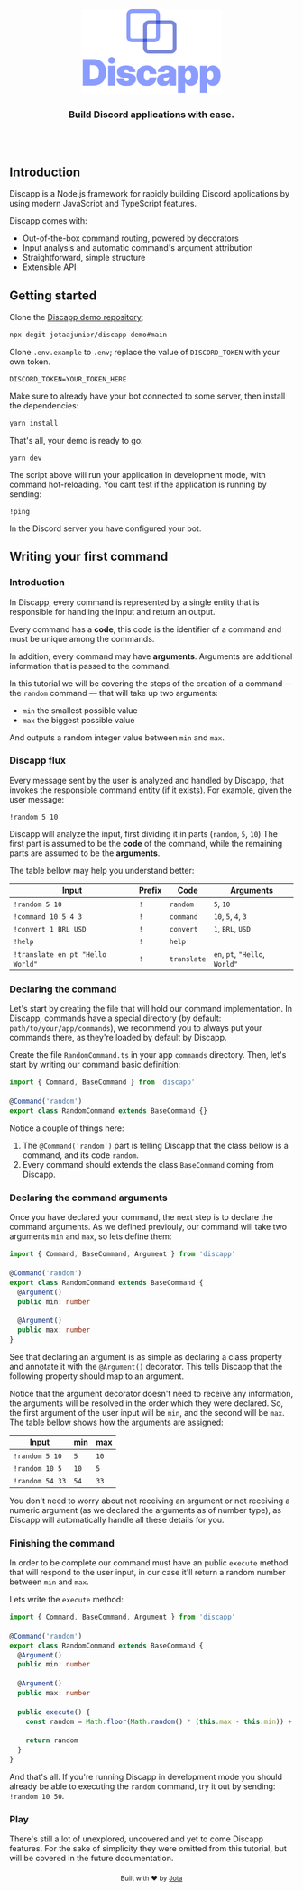 <p align="center">
  <img src=".github/logo.svg" width="250">
</p>

<h3 align="center">
  Build Discord applications with ease.
</h3>

<br/><br/>

## Introduction

Discapp is a Node.js framework for rapidly building Discord applications by using modern JavaScript and TypeScript features.

Discapp comes with:

- Out-of-the-box command routing, powered by decorators
- Input analysis and automatic command's argument attribution
- Straightforward, simple structure
- Extensible API

## Getting started

Clone the [Discapp demo repository](https://github.com/jotaajunior/discapp-demo);

```bash
npx degit jotaajunior/discapp-demo#main
```

Clone `.env.example` to `.env`; replace the value of `DISCORD_TOKEN` with your own token.

```
DISCORD_TOKEN=YOUR_TOKEN_HERE
```

Make sure to already have your bot connected to some server, then install the dependencies:

```bash
yarn install
```

That's all, your demo is ready to go:

```
yarn dev
```

The script above will run your application in development mode, with command hot-reloading. You cant test if the application is running by sending:

```
!ping
```

In the Discord server you have configured your bot.

## Writing your first command

### Introduction

In Discapp, every command is represented by a single entity that is responsible for handling the input and return an output.

Every command has a **code**, this code is the identifier of a command and must be unique among the commands.

In addition, every command may have **arguments**. Arguments are additional information that is passed to the command.

In this tutorial we will be covering the steps of the creation of a command — the `random` command — that will take up two arguments:

- `min` the smallest possible value
- `max` the biggest possible value

And outputs a random integer value between `min` and `max`.

### Discapp flux

Every message sent by the user is analyzed and handled by Discapp, that invokes the responsible command entity (if it exists). For example, given the user message:

```
!random 5 10
```

Discapp will analyze the input, first dividing it in parts (`random`, `5`, `10`) The first part is assumed to be the **code** of the command, while the remaining parts are assumed to be the **arguments**.

The table bellow may help you understand better:

<div align="center">

| Input                            | Prefix | Code        | Arguments                      |
| -------------------------------- | ------ | ----------- | ------------------------------ |
| `!random 5 10`                   | `!`    | `random`    | `5`, `10`                      |
| `!command 10 5 4 3`              | `!`    | `command`   | `10`, `5`, `4`, `3`            |
| `!convert 1 BRL USD`             | `!`    | `convert`   | `1`, `BRL`, `USD`              |
| `!help`                          | `!`    | `help`      |                                |
| `!translate en pt "Hello World"` | `!`    | `translate` | `en`, `pt`, `"Hello`, `World"` |

</div>

### Declaring the command

Let's start by creating the file that will hold our command implementation. In Discapp, commands have a special directory (by default: `path/to/your/app/commands`), we recommend you to always put your commands there, as they're loaded by default by Discapp.

Create the file `RandomCommand.ts` in your app `commands` directory. Then, let's start by writing our command basic definition:

```ts
import { Command, BaseCommand } from 'discapp'

@Command('random')
export class RandomCommand extends BaseCommand {}
```

Notice a couple of things here:

1. The `@Command('random')` part is telling Discapp that the class bellow is a command, and its code `random`.
2. Every command should extends the class `BaseCommand` coming from Discapp.

### Declaring the command arguments

Once you have declared your command, the next step is to declare the command arguments. As we defined previouly, our command will take two arguments `min` and `max`, so lets define them:

```ts
import { Command, BaseCommand, Argument } from 'discapp'

@Command('random')
export class RandomCommand extends BaseCommand {
  @Argument()
  public min: number

  @Argument()
  public max: number
}
```

See that declaring an argument is as simple as declaring a class property and annotate it with the `@Argument()` decorator. This tells Discapp that the following property should map to an argument.

Notice that the argument decorator doesn't need to receive any information, the arguments will be resolved in the order which they were declared. So, the first argument of the user input will be `min`, and the second will be `max`. The table bellow shows how the arguments are assigned:

<div align="center">

| Input           | min  | max  |
| --------------- | ---- | ---- |
| `!random 5 10`  | `5`  | `10` |
| `!random 10 5`  | `10` | `5`  |
| `!random 54 33` | `54` | `33` |

</div>

You don't need to worry about not receiving an argument or not receiving a numeric argument (as we declared the arguments as of number type), as Discapp will automatically handle all these details for you.

### Finishing the command

In order to be complete our command must have an public `execute` method that will respond to the user input, in our case it'll return a random number between `min` and `max`.

Lets write the `execute` method:

```ts
import { Command, BaseCommand, Argument } from 'discapp'

@Command('random')
export class RandomCommand extends BaseCommand {
  @Argument()
  public min: number

  @Argument()
  public max: number

  public execute() {
    const random = Math.floor(Math.random() * (this.max - this.min)) + this.min

    return random
  }
}
```

And that's all. If you're running Discapp in development mode you should already be able to executing the `random` command, try it out by sending: `!random 10 50`.

### Play

There's still a lot of unexplored, uncovered and yet to come Discapp features. For the sake of simplicity they were omitted from this tutorial, but will be covered in the future documentation.

<p align="center">
  <sub>Built with ❤︎ by <a href="https://github.com/jotaajunior">Jota</a></sub>
</p>
